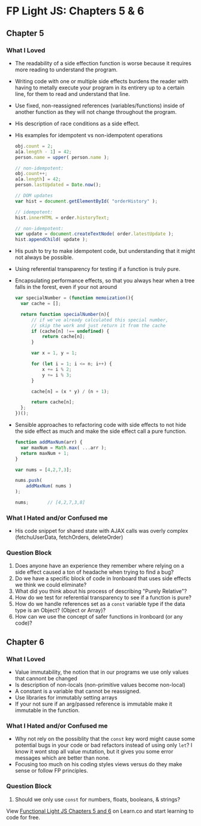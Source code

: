 # FP Light JS: Chapters 5 & 6

## Chapter 5

### What I Loved

- The readability of a side effection function is worse because it requires more reading to understand the program.
- Writing code with one or multiple side effects burdens the reader with having to metally execute your program in its entirery up to a certain line, for them to read and understand that line.
- Use fixed, non-reassigned references (variables/functions) inside of another function as they will not change throughout the program.
- His description of race conditions as a side effect.
- His examples for idempotent vs non-idempotent operations

  ```javascript
  obj.count = 2;
  a[a.length - 1] = 42;
  person.name = upper( person.name );

  // non-idempotent:
  obj.count++;
  a[a.length] = 42;
  person.lastUpdated = Date.now();

  // DOM updates
  var hist = document.getElementById( "orderHistory" );

  // idempotent:
  hist.innerHTML = order.historyText;

  // non-idempotent:
  var update = document.createTextNode( order.latestUpdate );
  hist.appendChild( update );
  ```

- His push to try to make idempotent code, but understanding that it might not always be possible.
- Using referential transparency for testing if a function is truly pure.
- Encapsulating performance effects, so that you always hear when a tree falls in the forest, even if your not around

  ```javascript
  var specialNumber = (function memoization(){
    var cache = [];

    return function specialNumber(n){
        // if we've already calculated this special number,
        // skip the work and just return it from the cache
        if (cache[n] !== undefined) {
            return cache[n];
        }

        var x = 1, y = 1;

        for (let i = 1; i <= n; i++) {
            x += i % 2;
            y += i % 3;
        }

        cache[n] = (x * y) / (n + 1);

        return cache[n];
    };
  })();
  ```

- Sensible approaches to refactoring code with side effects to not hide the side effect as much and make the side effect call a pure function.
  ```javascript
  function addMaxNum(arr) {
    var maxNum = Math.max( ...arr );
    return maxNum + 1;
  }

  var nums = [4,2,7,3];

  nums.push(
      addMaxNum( nums )
  );

  nums;       // [4,2,7,3,8]
  ```

### What I Hated and/or Confused me

- His code snippet for shared state with AJAX calls was overly complex (fetchuUserData, fetchOrders, deleteOrder)

### Question Block

1. Does anyone have an experience they remember where relying on a side effect caused a ton of headache when trying to find a bug?
2. Do we have a specific block of code in Ironboard that uses side effects we think we could eliminate?
3. What did you think about his process of describing "Purely Relative"?
4. How do we test for referential transparency to see if a function is pure?
5. How do we handle references set as a `const` variable type if the data type is an Object? (Object or Array)?
6. How can we use the concept of safer functions in Ironboard (or any code)?



## Chapter 6

### What I Loved

- Value immutability, the notion that in our programs we use only values that cannont be changed
- Is description of non-locals (non-primitive values become non-local)
- A constant is a variable that cannot be reassigned.
- Use libraries for immutably setting arrays
- If your not sure if an arg/passed reference is immutable make it immutable in the function.

### What I Hated and/or Confused me

- Why not rely on the possiblity that the `const` key word might cause some potential bugs in your code or bad refactors instead of using only `let`? I know it wont stop all value mutation, but it gives you some error messages which are better than none.
- Focusing too much on his coding styles views versus do they make sense or follow FP principles.

### Question Block

1. Should we only use `const` for numbers, floats, booleans, & strings?


<p class='util--hide'>View <a href='https://learn.co/lessons/functional-light-js-chapters-5-and-6'>Functional Light JS Chapters 5 and 6</a> on Learn.co and start learning to code for free.</p>
